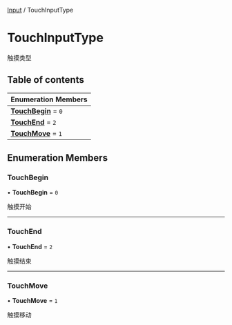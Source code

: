 [Input](../groups/Core.Input.md) / TouchInputType

# TouchInputType <Badge type="tip" text="Enumeration" /> <Score text="TouchInputType" />

触摸类型

## Table of contents

| Enumeration Members |
| :-----|
| **[TouchBegin](mw.TouchInputType.md#touchbegin)** = ``0`` <br> |
| **[TouchEnd](mw.TouchInputType.md#touchend)** = ``2`` <br> |
| **[TouchMove](mw.TouchInputType.md#touchmove)** = ``1`` <br> |

## Enumeration Members

### TouchBegin <Score text="TouchBegin" /> 

• **TouchBegin** = ``0``

触摸开始

___

### TouchEnd <Score text="TouchEnd" /> 

• **TouchEnd** = ``2``

触摸结束

___

### TouchMove <Score text="TouchMove" /> 

• **TouchMove** = ``1``

触摸移动
